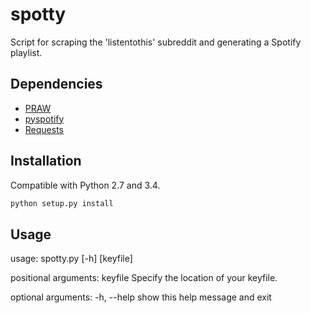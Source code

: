 # spotty
Script for scraping the 'listentothis' subreddit and generating a Spotify playlist.

## Dependencies

- [PRAW](https://github.com/praw-dev/praw)
- [pyspotify](https://pypi.python.org/pypi/pyspotify/1.2)
- [Requests](https://github.com/kennethreitz/requests)

## Installation

Compatible with Python 2.7 and 3.4.

```bash
python setup.py install
```

## Usage

usage: spotty.py [-h] [keyfile]

positional arguments:
  keyfile     Specify the location of your keyfile.

  optional arguments:
    -h, --help  show this help message and exit
